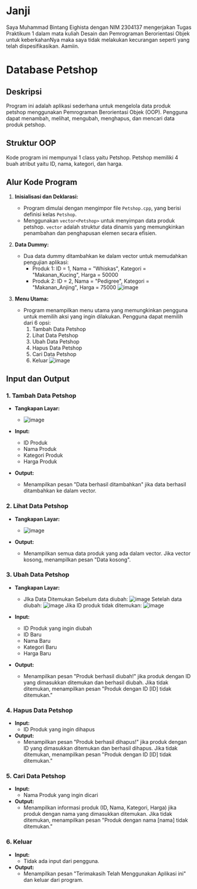 # Janji
Saya Muhammad Bintang Eighista dengan NIM 2304137 mengerjakan Tugas Praktikum 1 dalam mata kuliah Desain dan Pemrograman Berorientasi Objek untuk keberkahanNya maka saya tidak melakukan kecurangan seperti yang telah dispesifikasikan. Aamiin.

# Database Petshop
## Deskripsi
Program ini adalah aplikasi sederhana untuk mengelola data produk petshop menggunakan Pemrograman Berorientasi Objek (OOP). Pengguna dapat menambah, melihat, mengubah, menghapus, dan mencari data produk petshop.

## Struktur OOP
Kode program ini mempunyai 1 class yaitu Petshop. Petshop memiliki 4 buah atribut yaitu ID, nama, kategori, dan harga.

## Alur Kode Program

1. **Inisialisasi dan Deklarasi:**
   - Program dimulai dengan mengimpor file `Petshop.cpp`, yang berisi definisi kelas `Petshop`.
   - Menggunakan `vector<Petshop>` untuk menyimpan data produk petshop. `vector` adalah struktur data dinamis yang memungkinkan penambahan dan penghapusan elemen secara efisien.

2. **Data Dummy:**
   - Dua data dummy ditambahkan ke dalam vector untuk memudahkan pengujian aplikasi:
     - Produk 1: ID = 1, Nama = "Whiskas", Kategori = "Makanan_Kucing", Harga = 50000
     - Produk 2: ID = 2, Nama = "Pedigree", Kategori = "Makanan_Anjing", Harga = 75000
![image](https://github.com/user-attachments/assets/6212be6a-dc10-45c1-b7de-9b3a918f6dbe)

3. **Menu Utama:**
   - Program menampilkan menu utama yang memungkinkan pengguna untuk memilih aksi yang ingin dilakukan. Pengguna dapat memilih dari 6 opsi:
     1. Tambah Data Petshop
     2. Lihat Data Petshop
     3. Ubah Data Petshop
     4. Hapus Data Petshop
     5. Cari Data Petshop
     6. Keluar
![image](https://github.com/user-attachments/assets/45c0fcc8-2260-4d29-b955-b49f40a78f2d)


## Input dan Output

### 1. Tambah Data Petshop
- **Tangkapan Layar:**
  - ![image](https://github.com/user-attachments/assets/b625283d-a688-4fb0-b497-de5b3e53847f)

- **Input:**
  - ID Produk
  - Nama Produk
  - Kategori Produk
  - Harga Produk
    
- **Output:**
  - Menampilkan pesan "Data berhasil ditambahkan" jika data berhasil ditambahkan ke dalam vector.

### 2. Lihat Data Petshop
- **Tangkapan Layar:**
  - ![image](https://github.com/user-attachments/assets/8e749f3b-095b-4fdb-b43c-1ca1fb944711)

- **Output:**
  - Menampilkan semua data produk yang ada dalam vector. Jika vector kosong, menampilkan pesan "Data kosong".

### 3. Ubah Data Petshop
- **Tangkapan Layar:**
  - JIka Data Ditemukan
    Sebelum data diubah:
      ![image](https://github.com/user-attachments/assets/6c3c7998-79f2-468c-af63-cd6b0dec1bc5)
    Setelah data diubah:
      ![image](https://github.com/user-attachments/assets/58b3a85c-38a2-4b9e-b301-02360fed6128)
    Jika ID produk tidak ditemukan:
      ![image](https://github.com/user-attachments/assets/73351881-0a50-4b0a-899d-b5d1b0f55c5e)

- **Input:**
  - ID Produk yang ingin diubah
  - ID Baru
  - Nama Baru
  - Kategori Baru
  - Harga Baru
- **Output:**
  - Menampilkan pesan "Produk berhasil diubah!" jika produk dengan ID yang dimasukkan ditemukan dan berhasil diubah. Jika tidak ditemukan, menampilkan pesan "Produk dengan ID [ID] tidak ditemukan."

### 4. Hapus Data Petshop
- **Input:**
  - ID Produk yang ingin dihapus
- **Output:**
  - Menampilkan pesan "Produk berhasil dihapus!" jika produk dengan ID yang dimasukkan ditemukan dan berhasil dihapus. Jika tidak ditemukan, menampilkan pesan "Produk dengan ID [ID] tidak ditemukan."

### 5. Cari Data Petshop
- **Input:**
  - Nama Produk yang ingin dicari
- **Output:**
  - Menampilkan informasi produk (ID, Nama, Kategori, Harga) jika produk dengan nama yang dimasukkan ditemukan. Jika tidak ditemukan, menampilkan pesan "Produk dengan nama [nama] tidak ditemukan."

### 6. Keluar
- **Input:**
  - Tidak ada input dari pengguna.
- **Output:**
  - Menampilkan pesan "Terimakasih Telah Menggunakan Aplikasi ini" dan keluar dari program.
